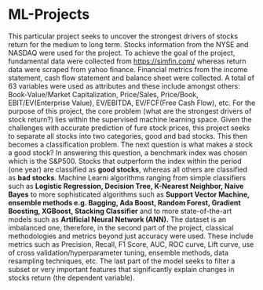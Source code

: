 # ML-Projects
This particular project seeks to uncover the strongest drivers of stocks return for the medium to long term. Stocks information
from the NYSE and NASDAQ were used for the project.
To achieve the goal of the project, fundamental data were collected from https://simfin.com/ whereas return data were scraped
from yahoo finance. 
Financial metrics from the income statement, cash flow statement and balance sheet were collected. A total of 63 variables were used as
attributes and these include amongst others: Book-Value/Market Capitalization, Price/Sales, Price/Book, EBIT/EV(Enterprise Value),
EV/EBITDA, EV/FCF(Free Cash Flow), etc.
For the purpose of this project, the core problem (what are the strongest drivers of stock return?) lies within the supervised 
machine learning space. Given the challenges with accurate prediction of fure stock prices, this project seeks to separate 
all stocks into two categories, good and bad stocks. This then becomes a classification problem. The next question is what makes a stock 
a good stock? In answering this question, a benchmark index was chosen which is the S&P500. Stocks that outperform the index within 
the period (one year) are classified as **good stocks**, whereas all others are classified as **bad stocks**. 
Machine Learni algorithms ranging from simple classifiers such as **Logistic Regression, Decision Tree, K-Nearest Neighbor, Naive Bayes** 
to more sophisticated algorithms such as **Support Vector Machine, ensemble methods e.g. Bagging, Ada Boost, Random Forest, 
Gradient Boosting, XGBoost, Stacking Classifier** and to more state-of-the-art models such as **Artificial Neural Network (ANN).**
The dataset is an imbalanced one, therefore, in the second part of the project, classical methodologies and metrics 
beyond just accuracy were used. These include metrics such as Precision, Recall, F1 Score, AUC, ROC curve, Lift curve, 
use of cross validation/hyperparameter tuning, ensemble methods, data resampling techniques, etc.
The last part of the model seeks to filter a subset or very important features that significantly explain changes in 
stocks return (the dependent variable).
